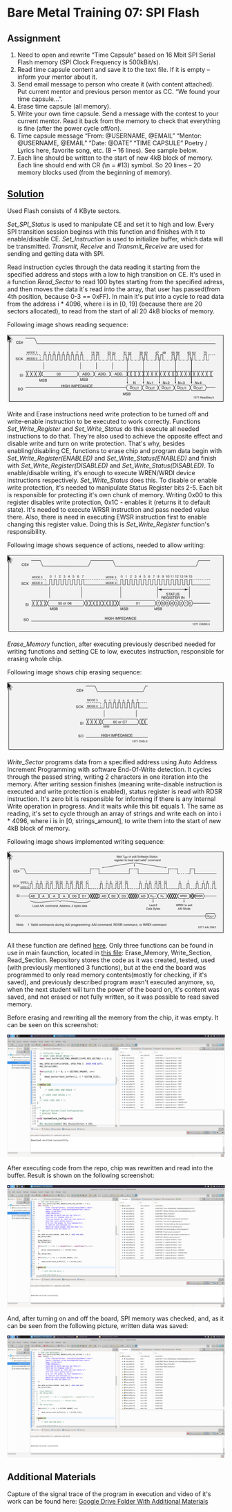 # Bare Metal Training 07: SPI Flash

## Assignment
1. Need to open and rewrite “Time Capsule” based on 16 Mbit SPI Serial Flash memory (SPI Clock Frequency is 500kBit/s).
2. Read time capsule content and save it to the text file. If it is empty – inform your mentor about it.
3. Send email message to person who create it (with content attached). Put current mentor and previous person mentor as CC. “We found your time capsule…”.
4. Erase time capsule (all memory).
5. Write your own time capsule. Send a message with the contest to your current mentor.
Read it back from the memory to check that everything is fine (after the power cycle off/on).
6. Time capsule message
“From: @USERNAME, @EMAIL”
“Mentor: @USERNAME, @EMAIL”
“Date: @DATE”
“TIME CAPSULE”
Poetry / Lyrics here, favorite song, etc. (8 – 16 lines). See sample below.
7. Each line should be written to the start of new 4kB block of memory.
Each line should end with CR (\n = #13) symbol.
So 20 lines – 20 memory blocks used (from the beginning of memory).
   
## [Solution](Core/)
Used Flash consists of 4 KByte sectors. 

*Set_SPI_Status* is used to manipulate CE and set it to high and low. Every SPI transition session beginss with this function and finishes with it to enable/disable CE.
*Set_Instruction* is used to initialize buffer, which data will be transmitted.
*Transmit*, *Receive* and *Transmit_Receive* are used for sending and getting data with SPI.

Read instruction cycles through the data reading it starting from the specified address and stops with a low to high transition on CE. It's used in a function *Read_Sector* to read 100 bytes starting from the specified adress, and then moves the data it's read into the array, that user has passed(from 4th position, because 0-3 == 0xFF). In main it's put into a cycle to read data from the address i * 4096, where i is in [0, 19] (because there are 20 sectors allocated), to read from the start of all 20 4kB blocks of memory.

Following image shows reading sequence: 

![Implemented Reading Sequence](additional_materials/read.png)

Write and Erase instructions need write protection to be turned off and write-enable instruction to be executed to work correctly. Functions *Set_Write_Register* and *Set_Write_Status* do this execute all needed instructions to do that. They're also used to achieve the opposite effect and disable write and turn on write protection. That's why, besides enabling/disabling CE, functions to erase chip and program data begin with *Set_Write_Register(ENABLED)* and *Set_Write_Status(ENABLED)* and finish with *Set_Write_Register(DISABLED)* and *Set_Write_Status(DISABLED)*.
To enable/disable writing, it's enough to execute WREN/WRDI device instructions respectively. *Set_Write_Status* does this.
To disable or enable write protection, it's needed to manipulate Status Register bits 2-5. Each bit is responsible for protecting it's own chunk of memory. Writing 0x00 to this register disables write protection, 0x1C - enables it (returns it to default state). It's needed to execute WRSR instruction and pass needed value there. Also, there is need in executing EWSR instruction first to enable changing this register value. Doing this is *Set_Write_Register* function's responsibility.

Following image shows sequence of actions, needed to allow writing: 

![Allow Writing Sequence](additional_materials/ewsr_wrsr.png)

*Erase_Memory* function, after executing previously described needed for writing functions and setting CE to low, executes instruction, responsible for erasing whole chip.

Following image shows chip erasing sequence: 

![Implemented Chip Erasing Sequence](additional_materials/erase.png)

*Write_Sector* programs data from a specified address using Auto Address Increment Programming with software End-Of-Write detection. It cycles through the passed string, writing 2 characters in one iteration into the memory. After writing session finishes (meaning write-disable instruction is executed and write protection is enabled), status register is read with RDSR instruction. It's zero bit is responsible for informing if there is any Internal Write operation in progress. And it waits while this bit equals 1. The same as reading, it's set to cycle through an array of strings and write each on into i * 4096, where i is in [0, strings_amount], to write them into the start of new 4kB block of memory.

Following image shows implemented writing sequence: 

![Implemented AAI Writing Sequence](additional_materials/aai.png)

All these function are defined [here](Core/Src/spi_flash.c).
Only three functions can be found in use in main faunction, located in [this file](Core/Src/main.c): Erase_Memory, Write_Section, Read_Section.
Repository stores the code as it was created, tested, used (with previously mentioned 3 functions), but at the end the board was programmed to only read memory contents(mostly for checking, if it's saved), and previously described program wasn't executed anymore, so, when the next student will turn the power of the board on, it's content was saved, and not erased or not fully written, so it was possible to read saved memory.

Before erasing and rewriting all the memory from the chip, it was empty. It can be seen on this screenshot:

![Read data buffer is empty](additional_materials/FLASH_is_empty_on_read.png)

After executing code from the repo, chip was rewritten and read into the buffer. Result is shown on the following screenshot:

![Result of program execution](additional_materials/result.png)

And, after turning on and off the board, SPI memory was checked, and, as it can be seen from the following picture, written data was saved:

![Check if data is saved](additional_materials/FLASH_is_saved_after_turning_off_on.png)

## Additional Materials
Capture of the signal trace of the program in execution and video of it's work can be found here:
[Google Drive Folder With Additional Materials](https://drive.google.com/drive/folders/1bfuC0hg8dh-z5F1fcq6eww9zFhJMqi1H?usp=share_link)
